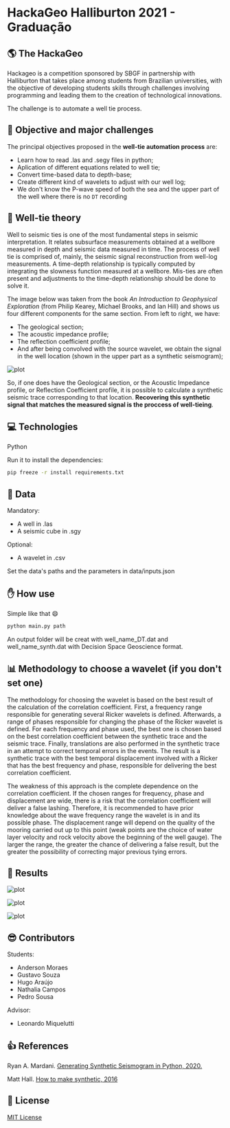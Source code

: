 # HackaGeo Halliburton 2021 - Graduação

## :earth_americas: The HackaGeo

Hackageo is a competition sponsored by SBGF in partnership with Halliburton that takes place among students from Brazilian universities, with the objective of developing students skills through challenges involving programming and leading them to the creation of technological innovations.

The challenge is to automate a well tie process.

## :dart: Objective and major challenges

The principal objectives proposed in the **well-tie automation process** are:
* Learn how to read .las and .segy files in python;
* Aplication of different equations related to well tie;
* Convert time-based data to depth-base;
* Create different kind of wavelets to adjust with our well log;
* We don't know the P-wave speed of both the sea and the upper part of the well where there is no `DT` recording

## :page_with_curl: Well-tie theory

Well to seismic ties is one of the most fundamental steps in seismic interpretation. It relates subsurface measurements obtained at a wellbore measured in depth and seismic data measured in time. The process of well tie is comprised of, mainly, the seismic signal reconstruction from well-log measurements. A time-depth relationship is typically computed by integrating the slowness function measured at a wellbore. Mis-ties are often present and adjustments to the time-depth relationship should be done to solve it. 

The image below was taken from the book *An Introduction to Geophysical Exploration* (from Philip Kearey, Michael Brooks, and Ian Hill) and shows us four different components for the same section. From left to right, we have:

* The geological section;
* The acoustic impedance profile;
* The reflection coefficient profile;
* And after being convolved with the source wavelet, we obtain the signal in the well location (shown in the upper part as a synthetic seismogram);

![plot](notebooks/img/welltie.png)

So, if one does have the Geological section, or the Acoustic Impedance profile, or Reflection Coefficient profile, it is possible to calculate a synthetic seismic trace corresponding to that location. **Recovering this synthetic signal that matches the measured signal is the proccess of well-tieing**.

## :computer: Technologies

Python

Run it to install the dependencies:
```bash
pip freeze -r install requirements.txt
```

## :floppy_disk: Data

Mandatory:
* A well in .las
* A seismic cube in .sgy

Optional:
* A wavelet in .csv

Set the data's paths and the parameters in data/inputs.json

## :hand: How use

Simple like that :smile:
```python
python main.py path
```
An output folder will be creat with well_name_DT.dat and well_name_synth.dat with Decision Space Geoscience format.

## :bar_chart: Methodology to choose a wavelet (if you don't set one)

The methodology for choosing the wavelet is based on the best result of the calculation of the correlation coefficient. First, a frequency range responsible for generating several Ricker wavelets is defined. Afterwards, a range of phases responsible for changing the phase of the Ricker wavelet is defined. For each frequency and phase used, the best one is chosen based on the best correlation coefficient between the synthetic trace and the seismic trace. Finally, translations are also performed in the synthetic trace in an attempt to correct temporal errors in the events. The result is a synthetic trace with the best temporal displacement involved with a Ricker that has the best frequency and phase, responsible for delivering the best correlation coefficient.

The weakness of this approach is the complete dependence on the correlation coefficient. If the chosen ranges for frequency, phase and displacement are wide, there is a risk that the correlation coefficient will deliver a false lashing. Therefore, it is recommended to have prior knowledge about the wave frequency range the wavelet is in and its possible phase. The displacement range will depend on the quality of the mooring carried out up to this point (weak points are the choice of water layer velocity and rock velocity above the beginning of the well gauge). The larger the range, the greater the chance of delivering a false result, but the greater the possibility of correcting major previous tying errors. 

## :rocket: Results

![plot](notebooks/img/results_ddom.png)

![plot](notebooks/img/results_tdom.png)

![plot](outputs/dsg.png)

## :sunglasses: Contributors

Students:
* Anderson Moraes
* Gustavo Souza
* Hugo Araújo
* Nathalia Campos
* Pedro Sousa

Advisor:
* Leonardo Miquelutti

## :+1: References

Ryan A. Mardani. [Generating Synthetic Seismogram in Python, 2020.](https://towardsdatascience.com/generating-synthetic-seismogram-in-python-519f23f07894)

Matt Hall. [How to make synthetic, 2016](https://github.com/seg/tutorials-2014/tree/master/1406_Make_a_synthetic)

## :scroll: License

[MIT License](https://github.com/HackaGeo2021UFF/well-tie-challenge/blob/main/LICENSE)
